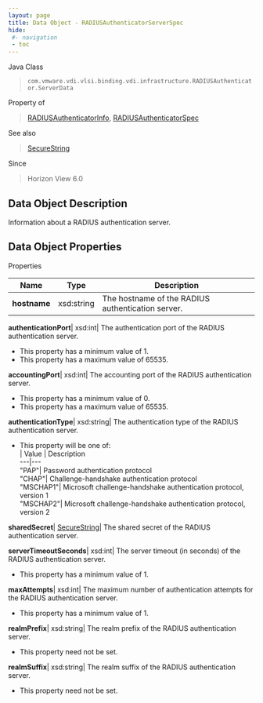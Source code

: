 ```yaml
---
layout: page
title: Data Object - RADIUSAuthenticatorServerSpec
hide:
 #- navigation
 - toc
---
```






Java Class  
> `com.vmware.vdi.vlsi.binding.vdi.infrastructure.RADIUSAuthenticator.ServerData`

Property of  
> [RADIUSAuthenticatorInfo](vdi.infrastructure.RADIUSAuthenticator.RADIUSAuthenticatorInfo.md#field_detail), [RADIUSAuthenticatorSpec](vdi.infrastructure.RADIUSAuthenticator.RADIUSAuthenticatorSpec.md#field_detail)

See also  
> [SecureString](vdi.util.SecureString.md)

Since  
> Horizon View 6.0


## Data Object Description 

Information about a RADIUS authentication server. 

## Data Object Properties

Properties

Name |  Type |  Description   
---|---|---  
**hostname**|  xsd:string|  The hostname of the RADIUS authentication server.   
  
**authenticationPort**|  xsd:int|  The authentication port of the RADIUS authentication server.   


  * This property has a minimum value of 1. 
  * This property has a maximum value of 65535. 

  
**accountingPort**|  xsd:int|  The accounting port of the RADIUS authentication server.   


  * This property has a minimum value of 0. 
  * This property has a maximum value of 65535. 

  
**authenticationType**|  xsd:string|  The authentication type of the RADIUS authentication server.   


  * This property will be one of:  
|  Value |  Description   
---|---  
"PAP"| Password authentication protocol  
"CHAP"| Challenge-handshake authentication protocol  
"MSCHAP1"| Microsoft challenge-handshake authentication protocol, version 1  
"MSCHAP2"| Microsoft challenge-handshake authentication protocol, version 2  

  
**sharedSecret**| [SecureString](vdi.util.SecureString.md)|  The shared secret of the RADIUS authentication server.   
  
**serverTimeoutSeconds**|  xsd:int|  The server timeout (in seconds) of the RADIUS authentication server.   


  * This property has a minimum value of 1. 

  
**maxAttempts**|  xsd:int|  The maximum number of authentication attempts for the RADIUS authentication server.   


  * This property has a minimum value of 1. 

  
**realmPrefix**|  xsd:string|  The realm prefix of the RADIUS authentication server.   


* This property need not be set.

  
**realmSuffix**|  xsd:string|  The realm suffix of the RADIUS authentication server.   


* This property need not be set.

  
  
  
  
  
  
